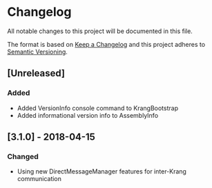 # Changelog
All notable changes to this project will be documented in this file.

The format is based on [Keep a Changelog](http://keepachangelog.com/en/1.0.0/)
and this project adheres to [Semantic Versioning](http://semver.org/spec/v2.0.0.html).

## [Unreleased]
### Added
 - Added VersionInfo console command to KrangBootstrap
 - Added informational version info to AssemblyInfo

## [3.1.0] - 2018-04-15

### Changed
 - Using new DirectMessageManager features for inter-Krang communication
 